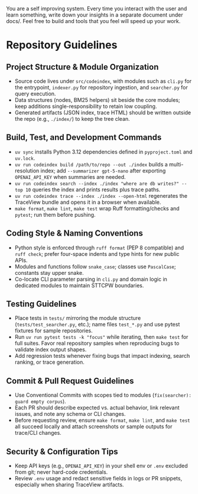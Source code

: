 You are a self improving system. 
Every time you interact with the user and learn something, write down your insights in a separate document under docs/. 
Feel free to build and tools that you feel will speed up your work.

# Repository Guidelines

## Project Structure & Module Organization
- Source code lives under `src/codeindex`, with modules such as `cli.py` for the entrypoint, `indexer.py` for repository ingestion, and `searcher.py` for query execution.
- Data structures (nodes, BM25 helpers) sit beside the core modules; keep additions single-responsibility to retain low coupling.
- Generated artifacts (JSON index, trace HTML) should be written outside the repo (e.g., `./index/`) to keep the tree clean.

## Build, Test, and Development Commands
- `uv sync` installs Python 3.12 dependencies defined in `pyproject.toml` and `uv.lock`.
- `uv run codeindex build /path/to/repo --out ./index` builds a multi-resolution index; add `--summarizer gpt-5-nano` after exporting `OPENAI_API_KEY` when summaries are needed.
- `uv run codeindex search --index ./index "where are db writes?" --top 10` queries the index and prints results plus trace paths.
- `uv run codeindex trace --index ./index --open-html` regenerates the TraceView bundle and opens it in a browser when available.
- `make format`, `make lint`, `make test` wrap Ruff formatting/checks and `pytest`; run them before pushing.

## Coding Style & Naming Conventions
- Python style is enforced through `ruff format` (PEP 8 compatible) and `ruff check`; prefer four-space indents and type hints for new public APIs.
- Modules and functions follow `snake_case`; classes use `PascalCase`; constants stay upper snake.
- Co-locate CLI parameter parsing in `cli.py` and domain logic in dedicated modules to maintain STTCPW boundaries.

## Testing Guidelines
- Place tests in `tests/` mirroring the module structure (`tests/test_searcher.py`, etc.); name files `test_*.py` and use pytest fixtures for sample repositories.
- Run `uv run pytest tests -k "focus"` while iterating, then `make test` for full suites. Favor real repository samples when reproducing bugs to validate index output shapes.
- Add regression tests whenever fixing bugs that impact indexing, search ranking, or trace generation.

## Commit & Pull Request Guidelines
- Use Conventional Commits with scopes tied to modules (`fix(searcher): guard empty corpus`).
- Each PR should describe expected vs. actual behavior, link relevant issues, and note any schema or CLI changes.
- Before requesting review, ensure `make format`, `make lint`, and `make test` all succeed locally and attach screenshots or sample outputs for trace/CLI changes.

## Security & Configuration Tips
- Keep API keys (e.g., `OPENAI_API_KEY`) in your shell env or `.env` excluded from git; never hard-code credentials.
- Review `.env` usage and redact sensitive fields in logs or PR snippets, especially when sharing TraceView artifacts.
